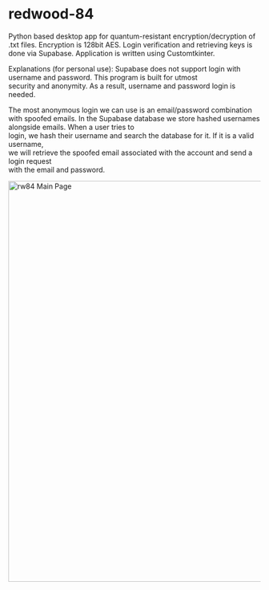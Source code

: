 # redwood-84
Python based desktop app for quantum-resistant encryption/decryption of .txt files.
Encryption is 128bit AES.
Login verification and retrieving keys is done via Supabase.
Application is written using Customtkinter.

Explanations (for personal use):
Supabase does not support login with username and password. This program is built for utmost  
security and anonymity. As a result, username and password login is needed.  

The most anonymous login we can use is an email/password combination with spoofed emails.
In the Supabase database we store hashed usernames alongside emails. When a user tries to  
login, we hash their username and search the database for it. If it is a valid username,  
we will retrieve the spoofed email associated with the account and send a login request  
with the email and password.

<img width="799" alt="rw84 Main Page" src="https://github.com/user-attachments/assets/c5c8dac6-c59e-4f43-8a83-3b36ccfc6c65" />
